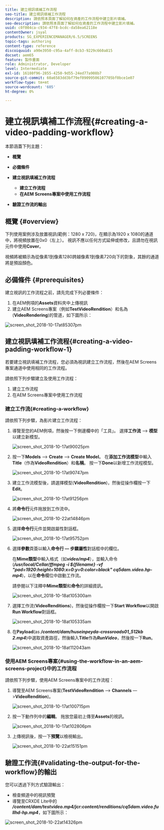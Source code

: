 ```yaml
---
title: 建立視訊填補工作流程
seo-title: 建立視訊填補工作流程
description: 請依照本頁面了解如何在資產的工作流程中建立影片填補。
seo-description: 請依照本頁面了解如何在資產的工作流程中建立影片填補。
uuid: c0f004ca-c934-47f8-bcdc-da58ea62118e
contentOwner: jsyal
products: SG_EXPERIENCEMANAGER/6.5/SCREENS
topic-tags: authoring
content-type: reference
discoiquuid: a90e3950-c95a-4aff-8cb3-9229c660a815
docset: aem65
feature: 製作畫面
role: Administrator, Developer
level: Intermediate
exl-id: 16180f96-2855-4250-9d55-24ed77a908b7
source-git-commit: 60a6583dd3bf79ef09099506107705bf0bce1e07
workflow-type: tm+mt
source-wordcount: '605'
ht-degree: 0%

---
```


# 建立視訊填補工作流程{#creating-a-video-padding-workflow}

本節涵蓋下列主題：

* **概覽**
* **必備條件**
* **建立視訊填補工作流程**
   * **建立工作流程**
   * **在AEM Screens專案中使用工作流程**

* **驗證工作流的輸出**

## 概覽 {#overview}

下列使用案例涉及放置視訊(範例：1280 x 720)，在顯示為1920 x 1080的通道中，將視頻放置在0x0（左上）。 視訊不應以任何方式延伸或修改，且請勿在視訊元件中使用&#x200B;**Cover**。

視頻將被顯示為從像素1到像素1280跨越像素1到像素720向下的對象，其餘的通道將是預設顏色。

## 必備條件 {#prerequisites}

建立視訊的工作流程之前，請先完成下列必要條件：

1. 在AEM例項的&#x200B;**Assets**&#x200B;資料夾中上傳視訊
1. 建立AEM Screens專案（例如&#x200B;**TestVideoRendition**）和名為(**VideoRendering**)的管道，如下圖所示：

![screen_shot_2018-10-17at85307pm](assets/screen_shot_2018-10-17at85307pm.png)

## 建立視訊填補工作流程{#creating-a-video-padding-workflow-1}

若要建立視訊填補工作流程，您必須為視訊建立工作流程，然後在AEM Screens專案通道中使用相同的工作流程。

請依照下列步驟建立及使用工作流程：

1. 建立工作流程
1. 在AEM Screens專案中使用工作流程

### 建立工作流{#creating-a-workflow}

請依照下列步驟，為影片建立工作流程：

1. 導覽至您的AEM例項，然後按一下側邊欄中的「工具」。 選擇&#x200B;**工作流** —> **模型**&#x200B;以建立新模型。

   ![screen_shot_2018-10-17at90025pm](assets/screen_shot_2018-10-17at90025pm.png)

1. 按一下&#x200B;**Models** —> **Create** —> **Create Model**。 在&#x200B;**添加工作流模型**&#x200B;中輸入&#x200B;**Title**（作為&#x200B;**VideoRendition**）和&#x200B;**名稱**。 按一下&#x200B;**Done**&#x200B;以新增工作流程模型。

   ![screen_shot_2018-10-17at90747pm](assets/screen_shot_2018-10-17at90747pm.png)

1. 建立工作流模型後，請選擇模型(**VideoRendition**)，然後從操作欄按一下&#x200B;**Edit**。

   ![screen_shot_2018-10-17at91256pm](assets/screen_shot_2018-10-17at91256pm.png)

1. 將&#x200B;**命令行**&#x200B;元件拖放到工作流中。

   ![screen_shot_2018-10-22at14846pm](assets/screen_shot_2018-10-22at14846pm.png)

1. 選擇&#x200B;**命令行**&#x200B;元件並開啟屬性對話框。

   ![screen_shot_2018-10-17at95752pm](assets/screen_shot_2018-10-17at95752pm.png)

1. 選擇&#x200B;**參數**&#x200B;頁簽以輸入&#x200B;**命令行 — 步驟屬性**&#x200B;對話框中的欄位。

   在&#x200B;**Mime類型**&#x200B;中輸入格式（如&#x200B;***video/mp4***），並輸入命令(***/usr/local/Cellar/ffmpeg -i ${filename} -vf &quot;pad=1920:height=1080:x=0:y=0:color=black&quot; cq5dam.video.hp-mp4***)，以在&#x200B;**命令**&#x200B;欄位中啟動工作流。

   請參閱以下注釋中&#x200B;**Mime類型**&#x200B;和&#x200B;**命令**&#x200B;的詳細資訊。

   ![screen_shot_2018-10-18at105300am](assets/screen_shot_2018-10-18at105300am.png)

1. 選擇工作流(**VideoRenditions**)，然後從操作欄按一下&#x200B;**Start Workflow**&#x200B;以開啟&#x200B;**Run Workflow**&#x200B;對話框。

   ![screen_shot_2018-10-18at105335am](assets/screen_shot_2018-10-18at105335am.png)

1. 在&#x200B;**Payload**(as ***/content/dam/huseinpeyda-crossroads01_512kb 2.mp4***)中選取資產路徑，然後輸入&#x200B;**Title**&#x200B;作為&#x200B;***RunVideo***，然後按一下&#x200B;**Run**。

   ![screen_shot_2018-10-18at112043am](assets/screen_shot_2018-10-18at112043am.png)

### 使用AEM Screens專案{#using-the-workflow-in-an-aem-screens-project}中的工作流程

請依照下列步驟，使用AEM Screens專案中的工作流程：

1. 導覽至AEM Screens專案(**TestVideoRendition** —> **Channels** —>**VideoRendition**)。

   ![screen_shot_2018-10-17at100715pm](assets/screen_shot_2018-10-17at100715pm.png)

1. 按一下動作列中的&#x200B;**編輯**。 拖放您最初上傳至&#x200B;**Assets**&#x200B;的視訊。

   ![screen_shot_2018-10-17at102806pm](assets/screen_shot_2018-10-17at102806pm.png)

1. 上傳視訊後，按一下&#x200B;**預覽**&#x200B;以檢視輸出。

   ![screen_shot_2018-10-22at15151pm](assets/screen_shot_2018-10-22at15151pm.png)

## 驗證工作流{#validating-the-output-for-the-workflow}的輸出

您可以透過下列方式驗證輸出：

* 檢查頻道中的視訊預覽
* 導覽至CRXDE Lite中的&#x200B;***/content/dam/testvideo.mp4/jcr:content/renditions/cq5dam.video.fullhd-hp.mp4***，如下圖所示：

![screen_shot_2018-10-22at14326pm](assets/screen_shot_2018-10-22at14326pm.png)
